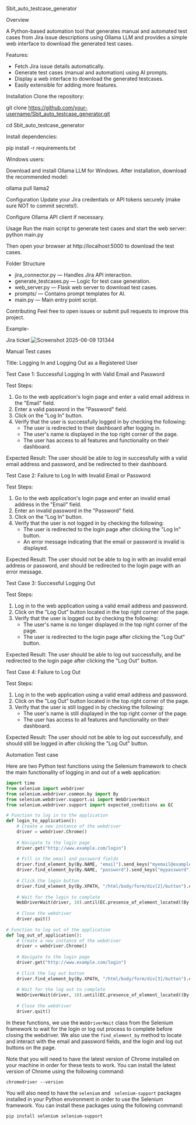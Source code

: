 Sbit_auto_testcase_generator


Overview


A Python-based automation tool that generates manual and automated test cases from Jira issue descriptions using Ollama LLM and provides a simple web interface to download the generated test cases.

Features:

* Fetch Jira issue details automatically.
* Generate test cases (manual and automation) using AI prompts.
* Display a web interface to download the generated testcases.
* Easily extensible for adding more features.

Installation
Clone the repository:

git clone https://github.com/your-username/Sbit_auto_testcase_generator.git

cd Sbit_auto_testcase_generator

Install dependencies:

pip install -r requirements.txt

Windows users:

Download and install Ollama LLM for Windows.
After installation, download the recommended model:

ollama pull llama2

Configuration
Update your Jira credentials or API tokens securely (make sure NOT to commit secrets!).

Configure Ollama API client if necessary.

Usage
Run the main script to generate test cases and start the web server:
python main.py

Then open your browser at http://localhost:5000 to download the test cases.


Folder Structure
* jira_connector.py — Handles Jira API interaction.
* generate_testcases.py — Logic for test case generation.
* web_server.py — Flask web server to download test cases.
* prompts/ — Contains prompt templates for AI.
* main.py — Main entry point script.

Contributing
Feel free to open issues or submit pull requests to improve this project.


Example-

Jira ticket
![Screenshot 2025-06-09 131344](https://github.com/user-attachments/assets/7da670aa-3e7e-4de9-a0e2-0727f910b79d)



Manual Test cases

Title: Logging In and Logging Out as a Registered User

Test Case 1: Successful Logging In with Valid Email and Password

Test Steps:

1. Go to the web application's login page and enter a valid email address in the "Email" field.
2. Enter a valid password in the "Password" field.
3. Click on the "Log In" button.
4. Verify that the user is successfully logged in by checking the following:
	* The user is redirected to their dashboard after logging in.
	* The user's name is displayed in the top right corner of the page.
	* The user has access to all features and functionality on their dashboard.

Expected Result:
The user should be able to log in successfully with a valid email address and password, and be redirected to their dashboard.

Test Case 2: Failure to Log In with Invalid Email or Password

Test Steps:

1. Go to the web application's login page and enter an invalid email address in the "Email" field.
2. Enter an invalid password in the "Password" field.
3. Click on the "Log In" button.
4. Verify that the user is not logged in by checking the following:
	* The user is redirected to the login page after clicking the "Log In" button.
	* An error message indicating that the email or password is invalid is displayed.

Expected Result:
The user should not be able to log in with an invalid email address or password, and should be redirected to the login page with an error message.

Test Case 3: Successful Logging Out

Test Steps:

1. Log in to the web application using a valid email address and password.
2. Click on the "Log Out" button located in the top right corner of the page.
3. Verify that the user is logged out by checking the following:
	* The user's name is no longer displayed in the top right corner of the page.
	* The user is redirected to the login page after clicking the "Log Out" button.

Expected Result:
The user should be able to log out successfully, and be redirected to the login page after clicking the "Log Out" button.

Test Case 4: Failure to Log Out

Test Steps:

1. Log in to the web application using a valid email address and password.
2. Click on the "Log Out" button located in the top right corner of the page.
3. Verify that the user is still logged in by checking the following:
	* The user's name is still displayed in the top right corner of the page.
	* The user has access to all features and functionality on their dashboard.

Expected Result:
The user should not be able to log out successfully, and should still be logged in after clicking the "Log Out" button.



Automation Test case

Here are two Python test functions using the Selenium framework to check the main functionality of logging in and out of a web application:
```python
import time
from selenium import webdriver
from selenium.webdriver.common.by import By
from selenium.webdriver.support.ui import WebDriverWait
from selenium.webdriver.support import expected_conditions as EC

# Function to log in to the application
def login_to_application():
    # Create a new instance of the webdriver
    driver = webdriver.Chrome()
    
    # Navigate to the login page
    driver.get("http://www.example.com/login")
    
    # Fill in the email and password fields
    driver.find_element_by(By.NAME, "email").send_keys("myemail@example.com")
    driver.find_element_by(By.NAME, "password").send_keys("mypassword")
    
    # Click the login button
    driver.find_element_by(By.XPATH, "/html/body/form/div[2]/button").click()
    
    # Wait for the login to complete
    WebDriverWait(driver, 10).until(EC.presence_of_element_located((By.CSS_SELECTOR, ".logged-in")))
    
    # Close the webdriver
    driver.quit()
    
# Function to log out of the application
def log_out_of_application():
    # Create a new instance of the webdriver
    driver = webdriver.Chrome()
    
    # Navigate to the login page
    driver.get("http://www.example.com/login")
    
    # Click the log out button
    driver.find_element_by(By.XPATH, "/html/body/form/div[3]/button").click()
    
    # Wait for the log out to complete
    WebDriverWait(driver, 10).until(EC.presence_of_element_located((By.CSS_SELECTOR, ".logged-out")))
    
    # Close the webdriver
    driver.quit()
```
In these functions, we use the `WebDriverWait` class from the Selenium framework to wait for the login or log out process to complete before closing the webdriver. We also use the `find_element_by` method to locate and interact with the email and password fields, and the login and log out buttons on the page.

Note that you will need to have the latest version of Chrome installed on your machine in order for these tests to work. You can install the latest version of Chrome using the following command:
```
chromedriver --version
```
You will also need to have the `selenium` and ` selenium-support` packages installed in your Python environment in order to use the Selenium framework. You can install these packages using the following command:
```
pip install selenium selenium-support
```

